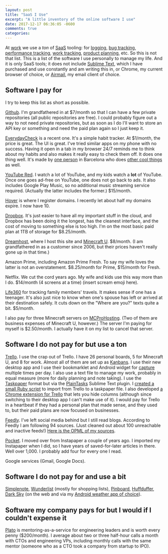 ```yaml
---
layout: post
title: "SaaS I Use"
excerpt: "A little inventory of the online software I use"
date: 2017-12-17 06:36:05 -0600
comments: true
categories: 
---
```


At [work](https://modernmsg.com/) we use a *ton* of [SaaS](https://en.wikipedia.org/wiki/Software_as_a_service) tooling: for [logging](https://logdna.com/), [bug tracking](https://sentry.io/), [performance tracking](https://newrelic.com/), [work tracking](https://waffle.io/), [product planning](https://craft.io/), etc. So this is not that list. This is a list of the software I use personally to manage my life. And it is only SaaS tools; it does not include [Sublime Text](http://www.sublimetext.com/), which I have purchased and use constantly and am writing this in, or Chrome, my current browser of choice, or [Airmail](http://airmailapp.com/), my email client of choice. 

## Software I pay for

I try to keep this list as short as possible. 

[Github](https://github.com/). I'm grandfathered in at $7/month so that I can have a few private repositories (all public repositories are free). I could probably figure out a way to not need private repositories, but as soon as I do I'll want to store an API key or something and need the paid plan again so I just keep it.

[EverydayCheck](https://everydaycheck.com/) is a recent one. It's a simple habit tracker. At $1/month, the price is great. The UI is great. I've tried similar apps on my phone with no success. Having it open in a tab in my browser 24/7 reminds me to think about my habits and also makes it really easy to check them off. It does one thing well. It's made by [one person](http://www.joanboixados.com/) in Barcelona who does [other cool things](https://github.com/mezod/awesome-indie) as well.

[YouTube Red](https://en.wikipedia.org/wiki/YouTube_Red). I watch a lot of YouTube, and my kids watch a **lot** of YouTube. Once one goes ad-free on YouTube, one does not go back to ads. It also includes Google Play Music, so no additional music streaming service required. (Actually the latter includes the former.) $15/month.

[Hover](https://www.hover.com/) is where I register domains. I recently let about half my domains expire. I now have 10.

[Dropbox](https://www.dropbox.com). It's just easier to have all my important stuff in the cloud, and Dropbox has been doing it the longest, has the cleanest interface, and the cost of moving to something else is too high. I'm on the most basic paid plan at 1TB of storage for $8.25/month.

[Dreamhost](https://www.dreamhost.com/), where I host this site and [Minecraft U](http://minecraftu.org/). $8/month. (I am grandfathered in as a customer since 2006, but their prices haven't really gone up in that time.)

Amazon Prime, including Amazon Prime Fresh. To say my wife loves the latter is not an overstatement. $8.25/month for Prime, $15/month for Fresh.

Netflix. We cut the cord years ago. My wife and kids use this way more than I do. $14/month (4 screens at a time) (insert scream emoji here).

[Life360](https://www.life360.com/) for tracking family members' travels. It makes sense if one has a teenager. It's also just nice to know when one's spouse has left or arrived at their destination safely. It cuts down on the "Where are you?" texts quite a bit. $5/month.

I also pay for three Minecraft servers on [MCProHosting](https://mcprohosting.com/). (Two of them are business expenses of Minecraft U, however.) The server I'm paying for myself is $2.50/month. I actually have it on my list to cancel that server.

## Software I do not pay for but use a ton

[Trello](https://trello.com/). I use the crap out of Trello. I have 26 personal boards, 5 for Minecraft U, and 8 for work. Almost all of them are set up as [Kanbans](https://en.wikipedia.org/wiki/Kanban). I use their new desktop app and I use their bookmarklet and Android widget for [capture](http://gettingthingsdone.com/fivesteps/) multiple times per day. I also use a text file to manage my work, probably in equal measure (more for daily planning and note taking). I use the [Taskpaper](https://www.taskpaper.com/) format but via the [PlainTasks](https://github.com/aziz/PlainTasks) Sublime Text plugin. I [created a small Ruby script](https://github.com/dealingwith/trellopaper) to import from Trello to a taskpaper file. I also developed [a Chrome extension for Trello](https://chrome.google.com/webstore/detail/collar-for-trello/gihipdjddmpohdaojninllaghokfaend) that lets you hide columns (although since switching to their desktop app I can't make use of it). I would pay for Trello in a heartbeat if they had a personal plan that made sense, and they used to, but their paid plans are now focused on businesses. 

[Feedly](https://feedly.com/). I've left social media behind but I still read blogs. According to Feedly I am following 94 sources. (Just cleaned out about 100 unreachable and inactive feeds!) [Here is the OPML of my sources]({{site.baseurl}}/assets/2017/12/feedly-2017-12-17.opml).

[Pocket](http://getpocket.com). I moved over from Instapaper a couple of years ago. I imported my Instapaper when I did, so I have years of saved-for-later articles in there. Well over 1,000. I probably add four for every one I read.

Google services (Gmail, Google Docs).

## Software I do not pay for and use a bit

[Simplenote](https://simplenote.com/), [Wunderlist](https://www.wunderlist.com/) (mostly for shopping lists), [Pinboard](https://pinboard.in), [Huffduffer](https://huffduffer.com/), [Dark Sky](https://darksky.net) (on the web and via my [Android weather app of choice](https://play.google.com/store/apps/details?id=com.samruston.weather)).

## Software my company pays for but I would if I couldn't expense it

[Plato](https://www.platohq.com/) is mentoring-as-a-service for engineering leaders and is worth every penny ($200/month). I average about two or three half-hour calls a month with CTOs and engineering VPs, including monthly calls with the same mentor (someone who as a CTO took a company from startup to IPO).
